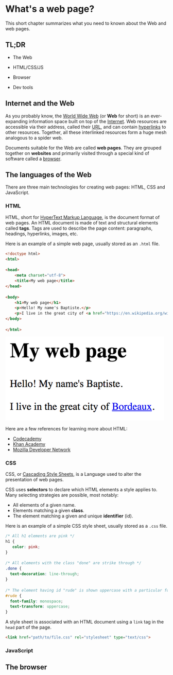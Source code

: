 # What's a web page?

This short chapter summarizes what you need to known about the Web and web pages.

## TL;DR

* The Web

* HTML/CSS/JS

* Browser

* Dev tools

## Internet and the Web

As you probably know, the [World Wide Web](https://en.wikipedia.org/wiki/World_Wide_Web) (or **Web** for short) is an ever-expanding information space built on top of the [Internet](https://en.wikipedia.org/wiki/Internet). Web resources are accessible via their address, called their [URL](https://en.wikipedia.org/wiki/Uniform_Resource_Locator), and can contain [hyperlinks](https://en.wikipedia.org/wiki/Hyperlink) to other resources. Together, all these interlinked resources form a huge mesh analogous to a spider web.

Documents suitable for the Web are called **web pages**. They are grouped together on **websites** and primarily visited through a special kind of software called a [browser](https://en.wikipedia.org/wiki/Web_browser).

## The languages of the Web

There are three main technologies for creating web pages: HTML, CSS and JavaScript.

### HTML

HTML, short for [HyperText Markup Language](https://en.wikipedia.org/wiki/HTML), is the document format of web pages. An HTML document is made of text and structural elements called **tags**. Tags are used to describe the page content: paragraphs, headings, hyperlinks, images, etc.

Here is an example of a simple web page, usually stored as an `.html` file.

```html
<!doctype html>
<html>

<head>
    <meta charset="utf-8">
    <title>My web page</title>
</head>

<body>
    <h1>My web page</h1>
    <p>Hello! My name's Baptiste.</p>
    <p>I live in the great city of <a href="https://en.wikipedia.org/wiki/Bordeaux">Bordeaux</a>.</p>
</body>

</html>
```

![Display result](images/chapter13-01.png)

Here are a few references for learning more about HTML:

* [Codecademy](https://www.codecademy.com/learn/web)
* [Khan Academy](https://www.khanacademy.org/computing/computer-programming/html-css)
* [Mozilla Developer Network](https://developer.mozilla.org/en-US/docs/Web/HTML)

### CSS

CSS, or [Cascading Style Sheets](https://en.wikipedia.org/wiki/Cascading_Style_Sheets), is a Language used to alter the presentation of web pages.

CSS uses **selectors** to declare which HTML elements a style applies to. Many selecting strategies are possible, most notably:

* All elements of a given name.
* Elements matching a given **class**.
* The element matching a given and unique **identifier** (id).

Here is an example of a simple CSS style sheet, usually stored as a `.css` file.

```css
/* All h1 elements are pink */
h1 {
   color: pink;
}

/* All elements with the class "done" are strike through */
.done {
  text-decoration: line-through;
}

/* The element having id "rude" is shown uppercase with a particular font */
#rude {
  font-family: monospace;
  text-transform: uppercase;
}
```

A style sheet is associated with an HTML document using a `link` tag in the `head` part of the page.

```html
<link href="path/to/file.css" rel="stylesheet" type="text/css">
```

### JavaScript

## The browser
